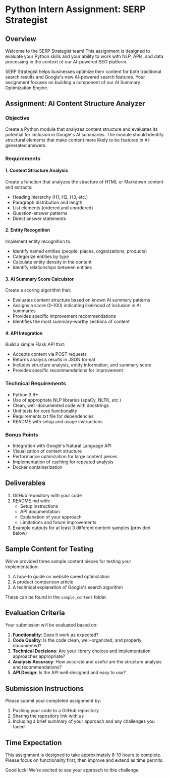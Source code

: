 # Python Intern Assignment: SERP Strategist

## Overview

Welcome to the SERP Strategist team! This assignment is designed to evaluate your Python skills and your ability to work with NLP, APIs, and data processing in the context of our AI-powered SEO platform.

SERP Strategist helps businesses optimize their content for both traditional search results and Google's new AI-powered search features. Your assignment focuses on building a component of our AI Summary Optimization Engine.

## Assignment: AI Content Structure Analyzer

### Objective

Create a Python module that analyzes content structure and evaluates its potential for inclusion in Google's AI summaries. The module should identify structural elements that make content more likely to be featured in AI-generated answers.

### Requirements

#### 1. Content Structure Analysis

Create a function that analyzes the structure of HTML or Markdown content and extracts:
- Heading hierarchy (H1, H2, H3, etc.)
- Paragraph distribution and length
- List elements (ordered and unordered)
- Question-answer patterns
- Direct answer statements

#### 2. Entity Recognition

Implement entity recognition to:
- Identify named entities (people, places, organizations, products)
- Categorize entities by type
- Calculate entity density in the content
- Identify relationships between entities

#### 3. AI Summary Score Calculator

Create a scoring algorithm that:
- Evaluates content structure based on known AI summary patterns
- Assigns a score (0-100) indicating likelihood of inclusion in AI summaries
- Provides specific improvement recommendations
- Identifies the most summary-worthy sections of content

#### 4. API Integration

Build a simple Flask API that:
- Accepts content via POST requests
- Returns analysis results in JSON format
- Includes structure analysis, entity information, and summary score
- Provides specific recommendations for improvement

### Technical Requirements

- Python 3.9+
- Use of appropriate NLP libraries (spaCy, NLTK, etc.)
- Clean, well-documented code with docstrings
- Unit tests for core functionality
- Requirements.txt file for dependencies
- README with setup and usage instructions

### Bonus Points

- Integration with Google's Natural Language API
- Visualization of content structure
- Performance optimization for large content pieces
- Implementation of caching for repeated analysis
- Docker containerization

## Deliverables

1. GitHub repository with your code
2. README.md with:
   - Setup instructions
   - API documentation
   - Explanation of your approach
   - Limitations and future improvements
3. Example outputs for at least 3 different content samples (provided below)

## Sample Content for Testing

We've provided three sample content pieces for testing your implementation:
1. A how-to guide on website speed optimization
2. A product comparison article
3. A technical explanation of Google's search algorithm

These can be found in the `sample_content` folder.

## Evaluation Criteria

Your submission will be evaluated based on:
1. **Functionality**: Does it work as expected?
2. **Code Quality**: Is the code clean, well-organized, and properly documented?
3. **Technical Decisions**: Are your library choices and implementation approaches appropriate?
4. **Analysis Accuracy**: How accurate and useful are the structure analysis and recommendations?
5. **API Design**: Is the API well-designed and easy to use?

## Submission Instructions

Please submit your completed assignment by:
1. Pushing your code to a GitHub repository
2. Sharing the repository link with us
3. Including a brief summary of your approach and any challenges you faced

## Time Expectation

This assignment is designed to take approximately 8-10 hours to complete. Please focus on functionality first, then improve and extend as time permits.

Good luck! We're excited to see your approach to this challenge.
